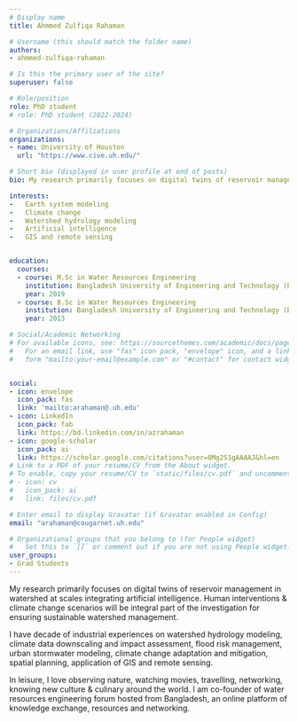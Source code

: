 ```yaml
---
# Display name
title: Ahmmed Zulfiqa Rahaman

# Username (this should match the folder name)
authors:
- ahmmed-zulfiqa-rahaman

# Is this the primary user of the site?
superuser: false

# Role/position
role: PhD student
# role: PhD student (2022-2024)

# Organizations/Affiliations
organizations:
- name: University of Houston
  url: "https://www.cive.uh.edu/"

# Short bio (displayed in user profile at end of posts)
bio: My research primarily focuses on digital twins of reservoir management in watershed at scales integrating artificial intelligence. 

interests:
-	Earth system modeling 
-	Climate change 
-	Watershed hydrology modeling
-	Artificial intelligence
-	GIS and remote sensing  


education:
  courses:
  - course: M.Sc in Water Resources Engineering
    institution: Bangladesh University of Engineering and Technology (BUET)
    year: 2019
  - course: B.Sc in Water Resources Engineering
    institution: Bangladesh University of Engineering and Technology (BUET)
    year: 2013

# Social/Academic Networking
# For available icons, see: https://sourcethemes.com/academic/docs/page-builder/#icons
#   For an email link, use "fas" icon pack, "envelope" icon, and a link in the
#   form "mailto:your-email@example.com" or "#contact" for contact widget.


social:
- icon: envelope
  icon_pack: fas
  link: 'mailto:arahaman@.uh.edu'
- icon: LinkedIn
  icon_pack: fab
  link: https://bd.linkedin.com/in/azrahaman
- icon: google-scholar
  icon_pack: ai
  link: https://scholar.google.com/citations?user=0Mg2S1gAAAAJ&hl=en
# Link to a PDF of your resume/CV from the About widget.
# To enable, copy your resume/CV to `static/files/cv.pdf` and uncomment the lines below.
# - icon: cv
#   icon_pack: ai
#   link: files/cv.pdf

# Enter email to display Gravatar (if Gravatar enabled in Config)
email: "arahaman@cougarnet.uh.edu"

# Organizational groups that you belong to (for People widget)
#   Set this to `[]` or comment out if you are not using People widget.
user_groups:
- Grad Students
---
```


My research primarily focuses on digital twins of reservoir management in watershed at scales integrating artificial intelligence. Human interventions & climate change scenarios will be integral part of the investigation for ensuring sustainable watershed management.   

I have decade of industrial experiences on watershed hydrology modeling, climate data downscaling and impact assessment, flood risk management, urban stormwater modeling, climate change adaptation and mitigation, spatial planning, application of GIS and remote sensing. 

In leisure, I love observing nature, watching movies, travelling, networking, knowing new culture & culinary around the world. I am co-founder of water resources engineering forum hosted from Bangladesh, an online platform of knowledge exchange, resources and networking.  